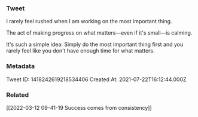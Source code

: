 ### Tweet
I rarely feel rushed when I am working on the most important thing.

The act of making progress on what matters—even if it's small—is calming.

It's such a simple idea: Simply do the most important thing first and you rarely feel like you don't have enough time for what matters.

### Metadata
Tweet ID: 1418242619218534406
Created At: 2021-07-22T16:12:44.000Z

### Related
[[2022-03-12 09-41-19 Success comes from consistency]]

